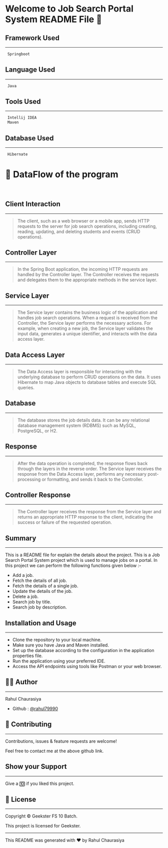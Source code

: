 # Welcome to Job Search Portal System README File :wave:


## Framework Used
___
```bash
 Springboot
```

## Language Used
___
```bash
 Java
```

## Tools Used
___
```bash
 Intellij IDEA
 Maven
```
## Database Used
___
```bash
 Hibernate
```

# :office: DataFlow of the program 
<br>

## Client Interaction
___
> The client, such as a web browser or a mobile app, sends HTTP requests to the server for job search operations, including creating, reading, updating, and deleting students and events (CRUD operations).

## Controller Layer
___
> In the Spring Boot application, the incoming HTTP requests are handled by the Controller layer. The Controller receives the requests and delegates them to the appropriate methods in the service layer.

## Service Layer
___
> The Service layer contains the business logic of the application and handles job search operations. When a request is received from the Controller, the Service layer performs the necessary actions. For example, when creating a new job, the Service layer validates the input data, generates a unique identifier, and interacts with the data access layer.

## Data Access Layer
___
> The Data Access layer is responsible for interacting with the underlying database to perform CRUD operations on the data. It uses Hibernate to map Java objects to database tables and execute SQL queries.

## Database
___
> The database stores the job details data. It can be any relational database management system (RDBMS) such as MySQL, PostgreSQL, or H2.

## Response
___
> After the data operation is completed, the response flows back through the layers in the reverse order. The Service layer receives the response from the Data Access layer, performs any necessary post-processing or formatting, and sends it back to the Controller.

## Controller Response
___
> The Controller layer receives the response from the Service layer and returns an appropriate HTTP response to the client, indicating the success or failure of the requested operation.


## Summary
___
This is a README file for explain the details about the project. This is a Job Search Portal System project which is used to manage jobs on a portal. In this project we can perform the following functions given below :-

* Add a job.
* Fetch the details of all job.
* Fetch the details of a single job.
* Update the details of the job.
* Delete a job.
* Search job by title.
* Search job by description. 

## Installation and Usage
___
* Clone the repository to your local machine.
* Make sure you have Java and Maven installed.
* Set up the database according to the configuration in the application properties file.
* Run the application using your preferred IDE.
* Access the API endpoints using tools like Postman or your web browser.

## :frowning_man: Author
___
Rahul Chaurasiya
* Github : [@rahul79990](https://github.com/rahul79990/Assignments)


## :handshake: Contributing
___
Contributions, issues & feature requests are  welcome!

Feel free to contact me at the above github link.

## Show your Support
___
Give a :keycap_ten: if you liked this project.

## :memo: License
___
Copyright :copyright: Geekster FS 10 Batch.

This project is licensed for Geekster.

___
This README was generated with :heart: by Rahul Chaurasiya